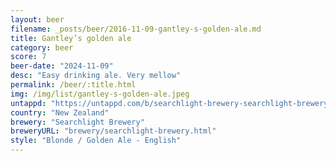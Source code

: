 ```yaml
---
layout: beer
filename: _posts/beer/2016-11-09-gantley-s-golden-ale.md
title: Gantley’s golden ale
category: beer
score: 7
beer-date: "2024-11-09"
desc: "Easy drinking ale. Very mellow"
permalink: /beer/:title.html
img: /img/list/gantley-s-golden-ale.jpeg
untappd: "https://untappd.com/b/searchlight-brewery-searchlight-brewery-gantley-s-golden-ale/5668043"
country: "New Zealand"
brewery: "Searchlight Brewery"
breweryURL: "brewery/searchlight-brewery.html"
style: "Blonde / Golden Ale - English"
---
```

